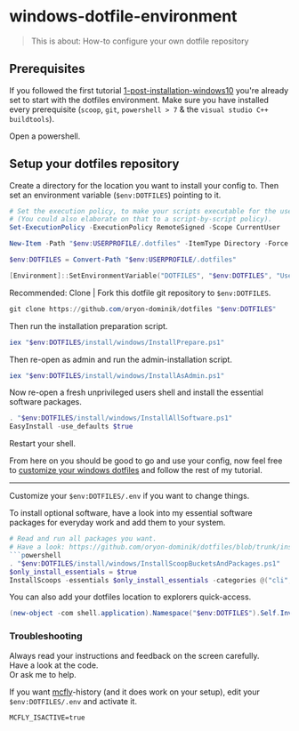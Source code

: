 # windows-dotfile-environment

> This is about: How-to configure your own dotfile repository


## Prerequisites

If you followed the first tutorial [1-post-installation-windows10](1-post-installation-windows10.md) you're
already set to start with the dotfiles environment. Make sure you have installed every prerequisite (`scoop`, `git`, `powershell > 7` & the `visual studio C++ buildtools`).

Open a powershell.


## Setup your dotfiles repository

Create a directory for the location you want to install your config to. Then set an environment variable (`$env:DOTFILES`) pointing to it.

```powershell
# Set the execution policy, to make your scripts executable for the user 
# (You could also elaborate on that to a script-by-script policy).
Set-ExecutionPolicy -ExecutionPolicy RemoteSigned -Scope CurrentUser
```

```powershell
New-Item -Path "$env:USERPROFILE/.dotfiles" -ItemType Directory -Force
```

```powershell
$env:DOTFILES = Convert-Path "$env:USERPROFILE/.dotfiles"
```

```powershell
[Environment]::SetEnvironmentVariable("DOTFILES", "$env:DOTFILES", "User")
```


Recommended: Clone | Fork this dotfile git repository to `$env:DOTFILES`.

```powershell
git clone https://github.com/oryon-dominik/dotfiles "$env:DOTFILES"
```

Then run the installation preparation script.

```powershell
iex "$env:DOTFILES/install/windows/InstallPrepare.ps1"
```


Then re-open as admin and run the admin-installation script.

```powershell
iex "$env:DOTFILES/install/windows/InstallAsAdmin.ps1"
```

Now re-open a fresh unprivileged users shell and install the essential software packages.
```powershell
. "$env:DOTFILES/install/windows/InstallAllSoftware.ps1"
EasyInstall -use_defaults $true
```

Restart your shell.

From here on you should be good to go and use your config, now feel free to
[customize your windows dotfiles](3-customize-windows-dotfiles.md)
and follow the rest of my tutorial.

---

Customize your `$env:DOTFILES/.env` if you want to change things.  

To install optional software, have a look into my essential software packages for everyday work and add them to your system.  

```powershell
# Read and run all packages you want.
# Have a look: https://github.com/oryon-dominik/dotfiles/blob/trunk/install/scoops/scoop-packages.json
```powershell
. "$env:DOTFILES/install/windows/InstallScoopBucketsAndPackages.ps1"
$only_install_essentials = $true
InstallScoops -essentials $only_install_essentials -categories @("cli", "development", "fonts", "guis", "languages", "media", "security", "web", "deployment")
```

You can also add your dotfiles location to explorers quick-access.

```powershell
(new-object -com shell.application).Namespace("$env:DOTFILES").Self.InvokeVerb("pintohome")
```

### Troubleshooting

Always read your instructions and feedback on the screen carefully.  
Have a look at the code.  
Or ask me to help.  

If you want [mcfly](https://github.com/cantino/mcfly)-history (and it does work on your setup), edit your `$env:DOTFILES/.env` and activate it.

```
MCFLY_ISACTIVE=true
```
